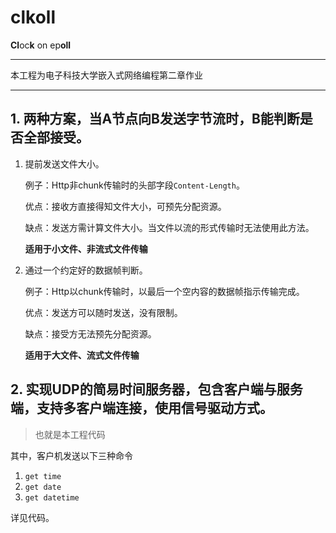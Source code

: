# clkoll

**Cl**oc**k** on ep**oll**

---

本工程为电子科技大学嵌入式网络编程第二章作业

---

## 1. 两种方案，当A节点向B发送字节流时，B能判断是否全部接受。

1. 提前发送文件大小。

   例子：Http非chunk传输时的头部字段`Content-Length`。

   优点：接收方直接得知文件大小，可预先分配资源。

   缺点：发送方需计算文件大小。当文件以流的形式传输时无法使用此方法。

   **适用于小文件、非流式文件传输**

2. 通过一个约定好的数据帧判断。

   例子：Http以chunk传输时，以最后一个空内容的数据帧指示传输完成。

   优点：发送方可以随时发送，没有限制。

   缺点：接受方无法预先分配资源。

   **适用于大文件、流式文件传输**

## 2. 实现UDP的简易时间服务器，包含客户端与服务端，支持多客户端连接，使用信号驱动方式。

> 也就是本工程代码

其中，客户机发送以下三种命令

1. `get time`
2. `get date`
3. `get datetime`

详见代码。